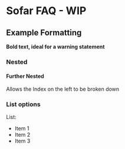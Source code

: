 # Sofar FAQ - WIP

## Example Formatting

**Bold text, ideal for a warning statement**

### Nested

#### Further Nested

Allows the Index on the left to be broken down

### List options

List:
- Item 1
- Item 2
- Item 3